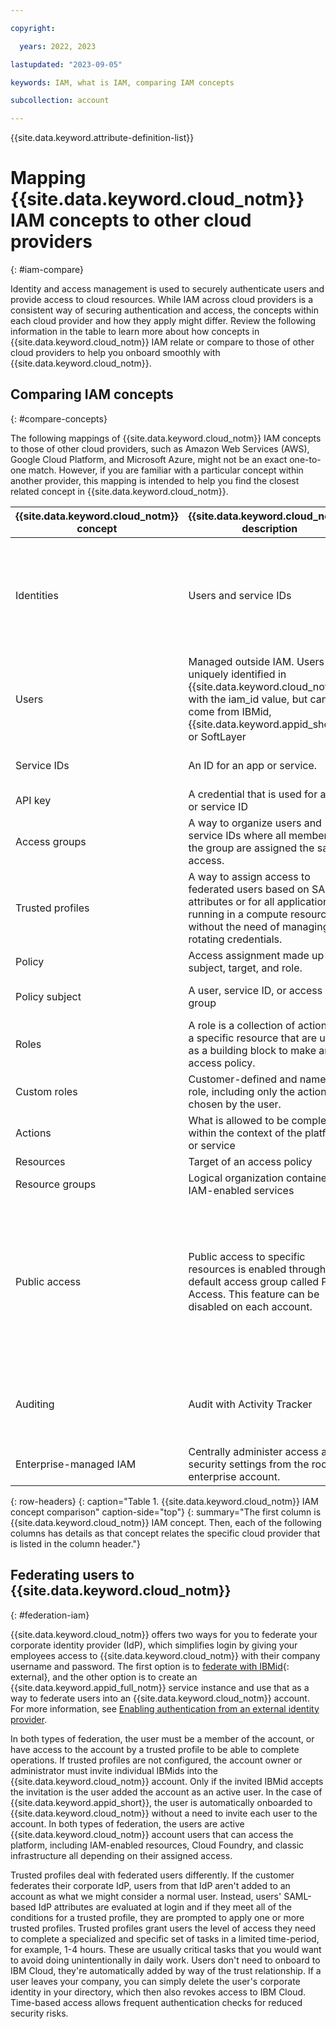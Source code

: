 ```yaml
---

copyright:

  years: 2022, 2023

lastupdated: "2023-09-05"

keywords: IAM, what is IAM, comparing IAM concepts

subcollection: account

---
```


{{site.data.keyword.attribute-definition-list}}

# Mapping {{site.data.keyword.cloud_notm}} IAM concepts to other cloud providers
{: #iam-compare}

Identity and access management is used to securely authenticate users and provide access to cloud resources. While IAM across cloud providers is a consistent way of securing authentication and access, the concepts within each cloud provider and how they apply might differ. Review the following information in the table to learn more about how concepts in {{site.data.keyword.cloud_notm}} IAM relate or compare to those of other cloud providers to help you onboard smoothly with {{site.data.keyword.cloud_notm}}.

## Comparing IAM concepts
{: #compare-concepts}

The following mappings of {{site.data.keyword.cloud_notm}} IAM concepts to those of other cloud providers, such as Amazon Web Services (AWS), Google Cloud Platform, and Microsoft Azure, might not be an exact one-to-one match. However, if you are familiar with a particular concept within another provider, this mapping is intended to help you find the closest related concept in {{site.data.keyword.cloud_notm}}.


|  {{site.data.keyword.cloud_notm}} concept | {{site.data.keyword.cloud_notm}} description  | AWS   | Azure | Google Cloud Platform  |
|-----------|----------------|-------|-------|------------------------|
| Identities  | Users and service IDs |  Users, groups, and roles | User, group, service principal, managed identity | User accounts and service accounts. Supported identity types: Google Account, Service account, Google group, G Suite domain, Cloud Identity domain |
| Users  | Managed outside IAM. Users are uniquely identified in {{site.data.keyword.cloud_notm}} with the iam_id value, but can come from IBMid, {{site.data.keyword.appid_short}}, or SoftLayer | Managed in IAM. Identity federated to external identity management system.  | Managed in Active Directory | Managed outside IAM. Identity federated to external identity management system. |
| Service IDs | An ID for an app or service.  | Roles that are assigned to an app | User-assigned identity | Service accounts  |
| API key | A credential that is used for a user or service ID  | Access Key  | api-key | API key |
| Access groups  |  A way to organize users and service IDs where all members of the group are assigned the same access.  |Groups, roles | Active Directory groups | Google Groups |
| Trusted profiles  |  A way to assign access to federated users based on SAML attributes or for all applications running in a compute resource without the need of managing and rotating credentials.  |Roles | Managed identity | Workload identity |
| Policy  | Access assignment made up of a subject, target, and role. |  Policy  | Role assignment | Policy |
| Policy subject  | A user, service ID, or access group |  An IAM user, group, or a role | Security principal | A resource|
| Roles| A role is a collection of actions for a specific resource that are used as a building block to make an access policy.   | AWS-managed policy  | Role definition | Predefined roles |
| Custom roles | Customer-defined and named role, including only the actions chosen by the user.  |Customer-managed policies  | Custom roles | Custom roles  |
| Actions | What is allowed to be completed within the context of the platform or service | Actions | Permissions | Permissions  |
| Resources | Target of an access policy | Resources | Resources | Resources |
| Resource groups  | Logical organization container for IAM-enabled services | Tags  | Resource groups | Projects |
| Public access | Public access to specific resources is enabled through a default access group called Public Access. This feature can be disabled on each account. | Feature of Amazon S3 that can be enabled for specific resources, and can be disabled at the account or bucket level. | Public read access can be enabled for specific account types or resources. It can be disabled at the storage account or container level. | Google has an identifier for allAuthenticatedUsers that represents all service accounts and all users who are authenticated with a Google Account, which can also be granted access. |
| Auditing | Audit with Activity Tracker | Audit with AWS CloudTrail | Azure Logging and Auditing Activity logs | Audit with Audit logging |
| Enterprise-managed IAM | Centrally administer access and security settings from the root enterprise account. | AWS Control Tower |  |   |
{: row-headers}
{: caption="Table 1. {{site.data.keyword.cloud_notm}} IAM concept comparison" caption-side="top"}
{: summary="The first column is {{site.data.keyword.cloud_notm}} IAM concept. Then, each of the following columns has details as that concept relates the specific cloud provider that is listed in the column header."}

## Federating users to {{site.data.keyword.cloud_notm}}
{: #federation-iam}

{{site.data.keyword.cloud_notm}} offers two ways for you to federate your corporate identity provider (IdP), which simplifies login by giving your employees access to {{site.data.keyword.cloud_notm}} with their company username and password. The first option is to [federate with IBMid](https://ibm.box.com/v/IBMid-Federation-Guide){: external}, and the other option is to create an {{site.data.keyword.appid_full_notm}} service instance and use that as a way to federate users into an {{site.data.keyword.cloud_notm}} account. For more information, see [Enabling authentication from an external identity provider](/docs/account?topic=account-idp-integration).

In both types of federation, the user must be a member of the account, or have access to the account by a trusted profile to be able to complete operations. If trusted profiles are not configured, the account owner or administrator must invite individual IBMids into the {{site.data.keyword.cloud_notm}} account. Only if the invited IBMid accepts the invitation is the user added the account as an active user. In the case of {{site.data.keyword.appid_short}}, the user is automatically onboarded to {{site.data.keyword.cloud_notm}} without a need to invite each user to the account. In both types of federation, the users are active {{site.data.keyword.cloud_notm}} account users that can access the platform, including IAM-enabled resources, Cloud Foundry, and classic infrastructure all depending on their assigned access.

Trusted profiles deal with federated users differently. If the customer federates their corporate IdP, users from that IdP aren't added to an account as what we might consider a normal user. Instead, users' SAML-based IdP attributes are evaluated at login and if they meet all of the conditions for a trusted profile, they are prompted to apply one or more trusted profiles. Trusted profiles grant users the level of access they need to complete a specialized and specific set of tasks in a limited time-period, for example, 1-4 hours. These are usually critical tasks that you would want to avoid doing unintentionally in daily work. Users don't need to onboard to IBM Cloud, they're automatically added by way of the trust relationship. If a user leaves your company, you can simply delete the user's corporate identity in your directory, which then also revokes access to IBM Cloud. Time-based access allows frequent authentication checks for reduced security risks.

